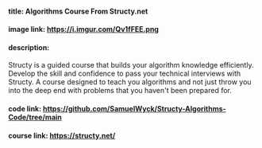 #### title: Algorithms Course From Structy.net
#### image link: https://i.imgur.com/Qv1fFEE.png
#### description:
Structy is a guided course that builds your algorithm knowledge efficiently. Develop the skill and confidence to pass your technical interviews with Structy. A course designed to teach you algorithms and not just throw you into the deep end with problems that you haven't been prepared for.
#### code link: https://github.com/SamuelWyck/Structy-Algorithms-Code/tree/main
#### course link: https://structy.net/

